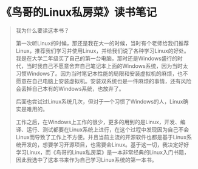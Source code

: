 # 《鸟哥的Linux私房菜》读书笔记

> 我为什么要读这本书？
>
> 第一次听Linux的时候，那还是我在大一的时候，当时有个老师给我们推荐Linux，推荐我们学习并使用Linux，并给我们说了各种学习Linux的好处。我是在大学二年级买了自己的第一台电脑，那时还是Windows盛行的时代，当时我自己不愿意舍弃自己笔记本上面的Windows系统，因为当时太习惯Windows了。因为当时笔记本性能的局限和安装虚拟机的麻烦，也不愿意在自己电脑上安装虚拟机。安装双系统也是一件麻烦的事情，还有风险会丢掉自己本有的Windows系统，也放弃了。
>
> 后面也尝试过Linux系统几次，但对于一个习惯了Windows的人，Linux确实是难用的。
>
> 工作之后，在Windows上工作的很少，更多的用到的是Linux，开发、编译、运行、测试都要在Linux系统上进行，在这个过程中发现因为自己不会Linux而导致了工作上不方便。并且当前主流的开源软件也都是基于Linux系统开发的，想要学习开源项目，也需要会Linux。基于这一切，我决定好好学习Linux，而《鸟哥的Linux私房菜》是一本非常经典的Linux入门书籍，因此我选中了这本书来作为自己学习Linux系统的第一本书。

